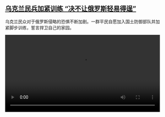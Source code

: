 <!--1643287624000-->
[乌克兰民兵加紧训练 “决不让俄罗斯轻易得逞”](https://www.dw.com/zh/%E4%B9%8C%E5%85%8B%E5%85%B0%E6%B0%91%E5%85%B5%E5%8A%A0%E7%B4%A7%E8%AE%AD%E7%BB%83%20%E2%80%9C%E5%86%B3%E4%B8%8D%E8%AE%A9%E4%BF%84%E7%BD%97%E6%96%AF%E8%BD%BB%E6%98%93%E5%BE%97%E9%80%9E%E2%80%9D/a-60575799)
------

<p>乌克兰民众对于俄罗斯侵略的恐惧不断加剧。一群平民自愿加入国土防御部队并加紧脚步训练，誓言捍卫自己的家园。</small></p><video src="https://tvdownloaddw-a.akamaihd.net/dwtv_video/flv/vdt_zh/2022/bchi220127_001_ukraine_01r_sd_sor.mp4" controls style="width:100%"></video>
